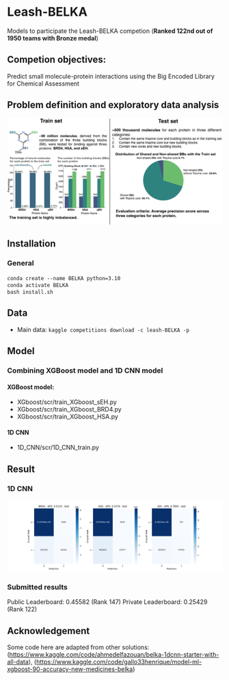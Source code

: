 # Leash-BELKA
Models to participate the Leash-BELKA competion (**Ranked 122nd out of 1950 teams with Bronze medal**)

## **Competion objectives:**
Predict small molecule-protein interactions using the Big Encoded Library for Chemical Assessment 


## **Problem definition and exploratory data analysis**
![EDA](Artifacts/EDA.png)


## Installation
### General
```
conda create --name BELKA python=3.10
conda activate BELKA
bash install.sh
```

## Data
* Main data: `kaggle competitions download -c leash-BELKA -p`


## Model
### Combining XGBoost model and 1D CNN model 
#### XGBoost model: 
- XGboost/scr/train_XGboost_sEH.py
- XGboost/scr/train_XGboost_BRD4.py
- XGboost/scr/train_XGboost_HSA.py

#### 1D CNN
- 1D_CNN/scr/1D_CNN_train.py



## Result
### 1D CNN
![Validation Split](Artifacts/Validation_split.png)



### Submitted results
Public Leaderboard: 0.45582 (Rank 147)
Private Leaderboard: 0.25429 (Rank 122)

## Acknowledgement

Some code here are adapted from other solutions: (https://www.kaggle.com/code/ahmedelfazouan/belka-1dcnn-starter-with-all-data), (https://www.kaggle.com/code/gallo33henrique/model-ml-xgboost-90-accuracy-new-medicines-belka)